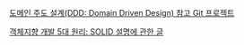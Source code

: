 
[도메인 주도 설계(DDD: Domain Driven Design) 참고 Git 프로젝트](https://github.com/citerus/dddsample-core)  

[객체지향 개발 5대 원리: SOLID 설명에 관한 글](https://www.nextree.co.kr/p6960/)